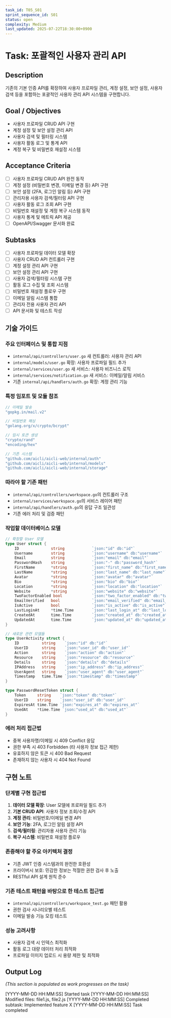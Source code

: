 ```yaml
---
task_id: T05_S01
sprint_sequence_id: S01
status: open
complexity: Medium
last_updated: 2025-07-22T18:30:00+0900
---
```


# Task: 포괄적인 사용자 관리 API

## Description
기존의 기본 인증 API를 확장하여 사용자 프로파일 관리, 계정 설정, 보안 설정, 사용자 검색 등을 포함하는 포괄적인 사용자 관리 API 시스템을 구현합니다.

## Goal / Objectives
- 사용자 프로파일 CRUD API 구현
- 계정 설정 및 보안 설정 관리 API
- 사용자 검색 및 필터링 시스템
- 사용자 활동 로그 및 통계 API
- 계정 복구 및 비밀번호 재설정 시스템

## Acceptance Criteria
- [ ] 사용자 프로파일 CRUD API 완전 동작
- [ ] 계정 설정 (비밀번호 변경, 이메일 변경 등) API 구현
- [ ] 보안 설정 (2FA, 로그인 알림 등) API 구현
- [ ] 관리자용 사용자 검색/필터링 API 구현
- [ ] 사용자 활동 로그 조회 API 구현
- [ ] 비밀번호 재설정 및 계정 복구 시스템 동작
- [ ] 사용자 통계 및 메트릭 API 제공
- [ ] OpenAPI/Swagger 문서화 완료

## Subtasks
- [ ] 사용자 프로파일 데이터 모델 확장
- [ ] 사용자 CRUD API 컨트롤러 구현
- [ ] 계정 설정 관리 API 구현
- [ ] 보안 설정 관리 API 구현
- [ ] 사용자 검색/필터링 시스템 구현
- [ ] 활동 로그 수집 및 조회 시스템
- [ ] 비밀번호 재설정 플로우 구현
- [ ] 이메일 알림 시스템 통합
- [ ] 관리자 전용 사용자 관리 API
- [ ] API 문서화 및 테스트 작성

## 기술 가이드

### 주요 인터페이스 및 통합 지점
- `internal/api/controllers/user.go` 새 컨트롤러: 사용자 관리 API
- `internal/models/user.go` 확장: 사용자 프로파일 필드 추가
- `internal/services/user.go` 새 서비스: 사용자 비즈니스 로직
- `internal/services/notification.go` 새 서비스: 이메일/알림 서비스
- 기존 `internal/api/handlers/auth.go` 확장: 계정 관리 기능

### 특정 임포트 및 모듈 참조
```go
// 이메일 발송
"gopkg.in/mail.v2"

// 비밀번호 해싱
"golang.org/x/crypto/bcrypt"

// 임시 토큰 생성
"crypto/rand"
"encoding/hex"

// 기존 시스템
"github.com/aicli/aicli-web/internal/auth"
"github.com/aicli/aicli-web/internal/models"
"github.com/aicli/aicli-web/internal/storage"
```

### 따라야 할 기존 패턴
- `internal/api/controllers/workspace.go`의 컨트롤러 구조
- `internal/services/workspace.go`의 서비스 레이어 패턴
- `internal/api/handlers/auth.go`의 응답 구조 일관성
- 기존 에러 처리 및 검증 패턴

### 작업할 데이터베이스 모델
```go
// 확장할 User 모델
type User struct {
    ID              string            `json:"id" db:"id"`
    Username        string            `json:"username" db:"username"`
    Email           string            `json:"email" db:"email"`
    PasswordHash    string            `json:"-" db:"password_hash"`
    FirstName       *string           `json:"first_name" db:"first_name"`
    LastName        *string           `json:"last_name" db:"last_name"`
    Avatar          *string           `json:"avatar" db:"avatar"`
    Bio             *string           `json:"bio" db:"bio"`
    Location        *string           `json:"location" db:"location"`
    Website         *string           `json:"website" db:"website"`
    TwoFactorEnabled bool             `json:"two_factor_enabled" db:"two_factor_enabled"`
    EmailVerified   bool              `json:"email_verified" db:"email_verified"`
    IsActive        bool              `json:"is_active" db:"is_active"`
    LastLoginAt     *time.Time        `json:"last_login_at" db:"last_login_at"`
    CreatedAt       time.Time         `json:"created_at" db:"created_at"`
    UpdatedAt       time.Time         `json:"updated_at" db:"updated_at"`
}

// 새로운 관련 모델들
type UserActivity struct {
    ID          string    `json:"id" db:"id"`
    UserID      string    `json:"user_id" db:"user_id"`
    Action      string    `json:"action" db:"action"`
    Resource    string    `json:"resource" db:"resource"`
    Details     string    `json:"details" db:"details"`
    IPAddress   string    `json:"ip_address" db:"ip_address"`
    UserAgent   string    `json:"user_agent" db:"user_agent"`
    Timestamp   time.Time `json:"timestamp" db:"timestamp"`
}

type PasswordResetToken struct {
    Token     string    `json:"token" db:"token"`
    UserID    string    `json:"user_id" db:"user_id"`
    ExpiresAt time.Time `json:"expires_at" db:"expires_at"`
    UsedAt    *time.Time `json:"used_at" db:"used_at"`
}
```

### 에러 처리 접근법
- 중복 사용자명/이메일 시 409 Conflict 응답
- 권한 부족 시 403 Forbidden (타 사용자 정보 접근 제한)
- 유효하지 않은 토큰 시 400 Bad Request
- 존재하지 않는 사용자 시 404 Not Found

## 구현 노트

### 단계별 구현 접근법
1. **데이터 모델 확장**: User 모델에 프로파일 필드 추가
2. **기본 CRUD API**: 사용자 정보 조회/수정 API
3. **계정 관리**: 비밀번호/이메일 변경 API
4. **보안 기능**: 2FA, 로그인 알림 설정 API
5. **검색/필터링**: 관리자용 사용자 관리 기능
6. **복구 시스템**: 비밀번호 재설정 플로우

### 존중해야 할 주요 아키텍처 결정
- 기존 JWT 인증 시스템과의 완전한 호환성
- 프라이버시 보호: 민감한 정보는 적절한 권한 검사 후 노출
- RESTful API 설계 원칙 준수

### 기존 테스트 패턴을 바탕으로 한 테스트 접근법
- `internal/api/controllers/workspace_test.go` 패턴 활용
- 권한 검사 시나리오별 테스트
- 이메일 발송 기능 모킹 테스트

### 성능 고려사항
- 사용자 검색 시 인덱스 최적화
- 활동 로그 대량 데이터 처리 최적화
- 프로파일 이미지 업로드 시 용량 제한 및 최적화

## Output Log
*(This section is populated as work progresses on the task)*

[YYYY-MM-DD HH:MM:SS] Started task
[YYYY-MM-DD HH:MM:SS] Modified files: file1.js, file2.js
[YYYY-MM-DD HH:MM:SS] Completed subtask: Implemented feature X
[YYYY-MM-DD HH:MM:SS] Task completed